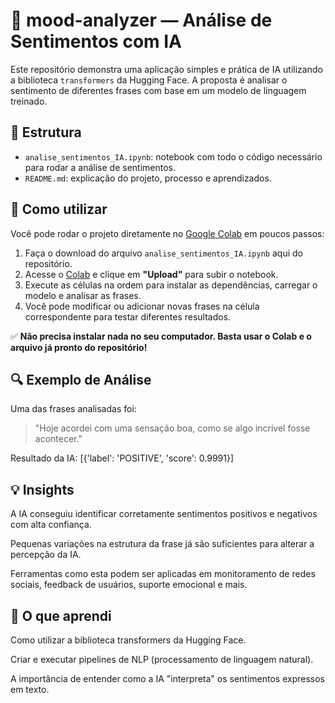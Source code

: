 # 🎯 mood-analyzer — Análise de Sentimentos com IA

Este repositório demonstra uma aplicação simples e prática de IA utilizando a biblioteca `transformers` da Hugging Face. A proposta é analisar o sentimento de diferentes frases com base em um modelo de linguagem treinado.

## 📂 Estrutura

- `analise_sentimentos_IA.ipynb`: notebook com todo o código necessário para rodar a análise de sentimentos.
- `README.md`: explicação do projeto, processo e aprendizados.

## 🚀 Como utilizar

Você pode rodar o projeto diretamente no [Google Colab](https://colab.research.google.com/) em poucos passos:

1. Faça o download do arquivo `analise_sentimentos_IA.ipynb` aqui do repositório.
2. Acesse o [Colab](https://colab.research.google.com/) e clique em **"Upload"** para subir o notebook.
3. Execute as células na ordem para instalar as dependências, carregar o modelo e analisar as frases.
4. Você pode modificar ou adicionar novas frases na célula correspondente para testar diferentes resultados.

✅ **Não precisa instalar nada no seu computador. Basta usar o Colab e o arquivo já pronto do repositório!**

## 🔍 Exemplo de Análise

Uma das frases analisadas foi:

> "Hoje acordei com uma sensação boa, como se algo incrível fosse acontecer."

Resultado da IA:
[{'label': 'POSITIVE', 'score': 0.9991}]


## 💡 Insights
A IA conseguiu identificar corretamente sentimentos positivos e negativos com alta confiança.

Pequenas variações na estrutura da frase já são suficientes para alterar a percepção da IA.

Ferramentas como esta podem ser aplicadas em monitoramento de redes sociais, feedback de usuários, suporte emocional e mais.

## 📘 O que aprendi
Como utilizar a biblioteca transformers da Hugging Face.

Criar e executar pipelines de NLP (processamento de linguagem natural).

A importância de entender como a IA "interpreta" os sentimentos expressos em texto.

